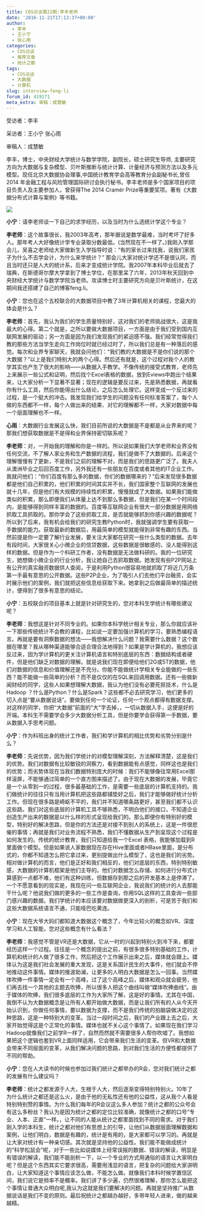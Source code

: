```yaml
---
title: COS访谈第22期:李丰老师
date: '2016-11-21T17:13:37+00:00'
author:
  - 李丰
  - 王小宁
  - 张心雨
categories:
  - COS访谈
  - 推荐文章
  - 统计之都
tags:
  - COS访谈
  - 大数据
  - 计算机
slug: interview-feng-li
forum_id: 419171
meta_extra: 审稿：成慧敏
---
```


受访者：李丰

采访者：王小宁 张心雨

审稿人：成慧敏    

李丰，博士，中央财经大学统计与数学学院，副院长，硕士研究生导师, 主要研究方向为大数据与复杂模型、贝叶斯推断与统计计算、计量经济与预测方法以及多元模型。现任北京大数据协会理事,中国统计教育学会高等教育分会副秘书长,曾任2014 年金融工程与风险管理国际研讨会执行秘书。李丰老师是多个国家项目的项目负责人及主要参加人，曾获得The 2014 Cramér Prize等重要奖项。著有《大数据分布式计算与案例》等书籍。<!--more-->

![](https://uploads.cosx.org/2016/11/347144706568312924.jpg)

**小宁**：请李老师谈一下自己的求学经历，以及当时为什么选统计学这个专业？

**李老师**：这个故事很长，我2003年高考，那年据说是数学最难，当时考坏了好多人。那年考人大好像统计学专业录取分数最低。(当然现在不一样了。)我刚入学那会儿，吴喜之老师给大家做新生入学指导时说：“有的家长过来找我，说我们家孩子为什么不去学会计，为什么来学统计？” 那会儿大家对统计学还不是很认同，而且当时还只是人大的统计系，后来才变成统计学院。我2007年本科毕业后就去了瑞典，在斯德哥尔摩大学拿到了博士学位，在那里呆了六年，2013年秋天回到中央财经大学统计与数学学院当老师。攻读博士时主要研究方向是贝叶斯统计，在这期间我还搭建了自己的博客feng.li。

**小宁**：您也在这个五校联合的大数据项目中教了3年计算机相关的课程，您最大的体会是什么？

**李老师**：首先，我认为我们的学生质量特别好，这对我们的老师挑战很大，这是我最大的心得。第二个就是，之所以要做大数据项目，一方面是由于我们受到国内互联网发展的驱动；另一方面是因为我们发现我们的紧迫感不强。我们经常觉得我们教的那些方法当学生走向工作岗位时就已经过时了，所以我们总是有一种落后的感觉。每次和业界专家聊天，我就会问他们：“我们教的大数据是不是你们说的那个大数据？”以上是我们特别大的两个心得。然后还有就是，这个过程对我个人的教学其实也产生了很大的影响——从数据入手教学。不像传统的接受式教育，老师先上来展示一些公式和证明，然后找个Excel表格的数据，放到Eviews中跑出个结果来，让大家分析一下显著不显著；现在的逻辑是要反过来，先是熟悉数据，再就看你有什么工具，然后你能得出什么结论，之后怎么处理它。这样变成一个反过来的过程，是一个挺大的冲击。我发现我们给学生的问题没有任何标准答案了，每个人做的东西都不一样，每个人做出来的结果、对它的理解都不一样，大家对数据中每一个层面理解也不一样。

**心雨**：大数据行业发展这么快，我们目前所说的大数据是不是都是从业界来的呢？那我们想获取数据是不是得和业界保持密切联系呢？

**李老师**：对，一开始我的理解和你是一样的。所以说如果我们大学老师和业界没有任何交流，不了解人家业务和生产数据的流程，我们是做不了大数据的。后来这个理解慢慢有了更新，不是我们之前的理解不对，而是我们的思路更广泛了。我夫人从澳洲毕业之后回百度工作，另外我还有一些朋友在百度或者其他的IT企业工作。我就问他们：“你们百度有那么多的数据，你们的数据哪来的？”后来发现很多数据都是他们自己积累的，他们积累的时间其实并不长，我们国家整个互联网的发展也就十几年，但是他们有大规模的持续性的积累，慢慢就成了大数据。如果我们能做类似的积累，那么即便我们从体量上达不到那么多数据，但是我们在某一个时间段内，是能够得到同样丰富的数据的。百度等互联网企业有很大一部分数据是用网络抓取工具抓取的。那你学会了这些抓取工具，是否就能够抓到你感兴趣的数据呢？所以到了后来，我有机会给我们的研究生教Python时，我就强调学生要有获取一手数据的能力。获取最新的数据后，用最简单的模型就能得到非常有趣的东西。当然前提是你一定要了解行业发展，要关注大家都在研究一些什么类型的数据。去年有段时间，大家很关心小微企业的信贷数据，这些数据是很敏感的，没人能得到这样的数据。但是作为一个科研工作者，没有数据是无法做科研的。我的一位研究生，她想做小微企业的行业分析，我让她自己去抓取数据。她发现有些P2P网站上有公开的真实融资数据供人查阅，于是利用Python很容易地就抓取了将近几万条第一手最有意思的公开数据。这些P2P企业，为了吸引人们去他们平台融资，会实时展示他们的案例，我们就把这些信息给获取下来。她拿到之后做最简单的描述统计，便得到了很多有意思的结论。

**小宁**：五校联合的项目基本上就是针对研究生的，您对本科生学统计有哪些建议呢？

**李老师**：我想这是针对不同专业的。如果你本科学统计相关专业，那么你就应该补一下那些传统统计不会教的课程，比如说一定要加强计算机的学习，要熟悉编程语言。再就是要有洞察数据的想法——我想解决什么问题？我需要什么数据？这个数据在哪里？我从哪种渠道能够合适合理合法地得到？如果是学计算机的，我想应该反过来，因为学计算机的更关注计算机语言和特别底层的东西：数据结构或者硬件，但是他们缺乏对数据的理解。就是说我们现在即便给他们2G或5T的数据，他们对数据的信息和价值理解还是不充分。你能不能做统计学相关专业能做的一些东西？能不能做一些简单的分析？而不是仅仅的在SQL来回调用数据。还有一些做新闻财经的同学，这些人如果想理解大数据，我认为他们没有必要死抠技术，什么是Hadoop ？什么是Python？什么是Spark？这些都不必去研究学习，他们更多的切入点是“要从数据说话”。要做到任何一个论证，任何一个观点都得有数据支撑。对这样的同学，你把“大数据”前面的“大”字去掉，，一切从数据入手，这便是好的开端。本科生不需要学会多少大数据分析工具，但是你要学会获得第一手数据，要从数据入手思考问题。

**小宁**：作为科班出身的统计工作者，我们和学计算机的相比优势和劣势分别是什么？

**李老师**：先说优势，因为我们学统计的对模型理解深刻，方法解释清楚，这是我们的优势。我们对数据有比较敏锐的洞察力，看到数据能有点感觉，同样这也是我们的优势；而劣势体现在当我们数据特别庞大的时候：我们不能够像往常用Excel那样滚屏，不能够通过简单的一个直方图来描述了。由于现在大数据的发展，毕竟它是一个从零到一的过程，很多最基础的工作，是需要一些底层的计算机支持的。我们做统计的往往只有当用计算机把这些路都铺垫好之后，我们才能够做好统计分析工作。但现在很多路是崎岖不平的，我们并不知道哪条路更好，甚至我们都不认识这些路。我们对这些底层的计算机工具不够熟悉，不明白他们的接口，不知道企业创造生产出来的数据是以什么样的形式呈现给我们的。那么即便你有特别好的模型，特别好的解决思路，但是你的方法还是对接不到别人的系统上，这是一件很悲催的事情；再就是我们对业务流程不熟悉，我们不懂数据从生产到呈现这个过程是如何发生的。传统的统计教育，我们只知道给我一个Excel 表格，我能够加载到R里面做个模型。但是如果说人家数据现在存在Hive里面或者HBase里面，是分布式的，你都不知道怎么把它拿过来，更别提做出什么模型了，这也是我们的劣势。相对做计算机的而言，他们是正好和我们相反的，他们对底层的东西，特别特别敏感，大数据的计算机框架是他们主导的。他们对数据怎么存储、如何进行分布式计算感到一点都不难，他们有这种训练，但数据存到那之后的开发基本上是停滞了。一个不愿意看到的现实是，我现在问一些互联网企业，我说我们的统计的人去那能干什么呢？他说我们做的更多的一些工作是查询，你用SQL这样的工具查询一些部门感兴趣的数据。我们学统计的本应该要对数据做更深入的剖析，可是苦于我们和这些大数据系统语言不通，只能哑巴吃黄连。

**小宁**：现在大爷大妈们都知道大数据这个概念了，今年比较火的概念如VR、深度学习和人工智能，您对这些概念有什么看法？

**李老师**：我感觉不管是VR还是大数据，它从一时的兴起到特别火到冷下来，都要经历这样一个过程。往往是一个概念的提出之前，有很多很多特别基础的工作，计算机和统计的人做了很多工作，然后把这个工作展示出来之后，媒体就会跟上。媒体认为这是我们社会发展的重大发现，这是关系国计民生的大事件，他们就会不停地推动这件事情。媒体的推波助澜，让更多的人明白大数据是怎么一回事。当然媒体吹捧一件事情一定会有一个高峰，过了这个高峰之后，媒体和观众就会疲劳，他们再去找一个其他的主题去吹捧，所以很多人把这个曲线叫做“媒体吹捧曲线”。由于媒体的吹捧，我们很多底层的工作为大家所了解，这是好的事情。尤其在中国，我倒不认为大数据概念是让所有人都开始做大数据，而是让我们所有的人从今天开始认识到，你做任何事情，要以数据为支撑，而不是我们传统的拍脑袋做决定的这种思路，这是一种特别大的变革。当过一段时间之后，我们的产业跟上去之后，大家开始觉得这是个正常化的事情。媒体也就不关心这个事情了。如果现在我们学习Hadoop就像我们之前学R一样了，自然而然就不需要很多人帮你吹嘘了。我想如果把这个逻辑也套到VR上面同样适用，它会带来我们生活的变革。但VR和大数据会带来不同层面的变革，从我们解决问题的思路，到对我们生活的方便性都提供了不同的帮助。

**小宁**：您在人大读书的时候也参加过我们统计之都举办的R会，您对我们统计之都的发展有什么建议吗？

**李老师**：统计之都发源于人大，生根于人大，然后逐渐变得特别特别火。10年了为什么统计之都还是这么火，是由于他的无私性还有他的公益性，这从我个人看是特别特别赞的事情。为什么我们每年的R会议这么多人参加？统计之都的公众号会有这么多粉丝？我认为是因为统计之都的定位比较准确，就像统计之都的口号“专业、人本、正直”一样。，让不同的人能从统计之都里面找到不同的需求。对于我们刚入学的本科生，统计之都对他们有思想上的引导，让他们从数据层面理解数据和案例，让他们明白，数据是有趣的，统计是有用的，是大家都可以学习的。再就是让大家对统计有一种亲切感。其次就是坚持他的公益性。我们能不能做成统计的“科学松鼠会”呢，对于一些比如说媒体上经常误报的数据、错误的解读，明显是有错误的解读，我们能不能剖析一下，以一个专业的方式用通俗的语言让大家明白呢？但是这个东西其实它要求很高，需要用浅显的语言，把复杂的问题给大家讲明白，让大家知道这个事情应该怎么做，不能怎么做。就像我们本科时候学置信区间，我们说它是频率不是概率。我们讲了多少遍，仍然很难理解，那你怎么能把这个事情让普通大众明白呢,我认为这就是我们要解决的问题。再就是坚持推广从数据说话是我们不变的原则。最后祝统计之都越办越好，多带年轻人进来，做的越来越精。
